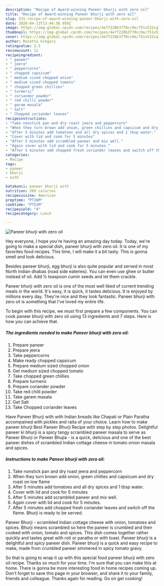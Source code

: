 ```yaml
---
description: "Recipe of Award-winning Paneer bhurji with zero oil"
title: "Recipe of Award-winning Paneer bhurji with zero oil"
slug: 531-recipe-of-award-winning-paneer-bhurji-with-zero-oil
date: 2020-04-13T13:44:30.959Z
image: https://img-global.cpcdn.com/recipes/4e7f228b3770cc9e/751x532cq70/paneer-bhurji-with-zero-oil-recipe-main-photo.jpg
thumbnail: https://img-global.cpcdn.com/recipes/4e7f228b3770cc9e/751x532cq70/paneer-bhurji-with-zero-oil-recipe-main-photo.jpg
cover: https://img-global.cpcdn.com/recipes/4e7f228b3770cc9e/751x532cq70/paneer-bhurji-with-zero-oil-recipe-main-photo.jpg
author: Rosetta Gregory
ratingvalue: 3.5
reviewcount: 12
recipeingredient:
- " paneer"
- " jeera"
- " peppercorns"
- " chopped capsicum"
- " medium sized chopped onion"
- " medium sized chopped tomato"
- " chopped green chillies"
- " turmeric"
- " coriander powder"
- " red chilli powder"
- " garam masala"
- " Salt"
- " Chopped coriander leaves"
recipeinstructions:
- "Take nonstick pan and dry roast jeera and peppercorn"
- "When they turn brown add onion, green chillies and capsicum and dry roast on low flame"
- "After 5 minutes add tomatoes and all dry spices and 1 tbsp water."
- "Cover with lid and cook for 5 minutes"
- "After 5 minutes add scrambled paneer and mix well."
- "Again cover with lid and cook for 5 minutes."
- "After 5 minutes add chopped fresh coriander leaves and switch off the flame. Bhurji is ready to be served."
categories:
- Recipe
tags:
- paneer
- bhurji
- with

katakunci: paneer bhurji with 
nutrition: 269 calories
recipecuisine: American
preptime: "PT26M"
cooktime: "PT52M"
recipeyield: "4"
recipecategory: Lunch

---
```



![Paneer bhurji with zero oil](https://img-global.cpcdn.com/recipes/4e7f228b3770cc9e/751x532cq70/paneer-bhurji-with-zero-oil-recipe-main-photo.jpg)

Hey everyone, I hope you're having an amazing day today. Today, we're going to make a special dish, paneer bhurji with zero oil. It is one of my favorites food recipes. This time, I will make it a bit tasty. This is gonna smell and look delicious.

Besides paneer bhurji, egg bhurji is also quite popular and served in most North Indian dhabas (road side eateries). You can even use ghee or butter instead of oil. Add ½ teaspoon cumin seeds and let them crackle.

Paneer bhurji with zero oil is one of the most well liked of current trending meals in the world. It's easy, it is quick, it tastes delicious. It is enjoyed by millions every day. They're nice and they look fantastic. Paneer bhurji with zero oil is something that I've loved my entire life.


To begin with this recipe, we must first prepare a few components. You can cook paneer bhurji with zero oil using 13 ingredients and 7 steps. Here is how you can achieve that.

<!--inarticleads1-->

##### The ingredients needed to make Paneer bhurji with zero oil:

1. Prepare  paneer
1. Prepare  jeera
1. Take  peppercorns
1. Make ready  chopped capsicum
1. Prepare  medium sized chopped onion
1. Get  medium sized chopped tomato
1. Take  chopped green chillies
1. Prepare  turmeric
1. Prepare  coriander powder
1. Take  red chilli powder
1. Take  garam masala
1. Get  Salt
1. Take  Chopped coriander leaves


Have Paneer Bhurji with with Indian breads like Chapati or Plain Paratha accompained with pickles and raita of your choice. Learn how to make paneer bhurji Best Paneer Bhurji Recipe with step by step photos. Delightful paneer ki bhurji is a spicy tangy scrambled paneer masala to serve as Paneer Bhurji or Paneer Bhujia - is a quick, delicious and one of the best paneer dishes of scrambled Indian cottage cheese in tomato onion masala and spices. 

<!--inarticleads2-->

##### Instructions to make Paneer bhurji with zero oil:

1. Take nonstick pan and dry roast jeera and peppercorn
1. When they turn brown add onion, green chillies and capsicum and dry roast on low flame
1. After 5 minutes add tomatoes and all dry spices and 1 tbsp water.
1. Cover with lid and cook for 5 minutes
1. After 5 minutes add scrambled paneer and mix well.
1. Again cover with lid and cook for 5 minutes.
1. After 5 minutes add chopped fresh coriander leaves and switch off the flame. Bhurji is ready to be served.


Paneer Bhurji - scrambled Indian cottage cheese with onion, tomatoes and spices. Bhurji means scrambled so here the paneer is crumbled and then cooked with onion, tomato and spices. This dish comes together rather quickly and tastes great with roti or paratha or with toast. Paneer bhurji is a delightful and spicy paneer dish. Paneer bhurji is a quick and easy recipe to make, made from crumbled paneer simmered in spicy tomato gravy. 

So that is going to wrap it up with this special food paneer bhurji with zero oil recipe. Thanks so much for your time. I'm sure that you can make this at home. There is gonna be more interesting food in home recipes coming up. Don't forget to save this page in your browser, and share it to your family, friends and colleague. Thanks again for reading. Go on get cooking!
